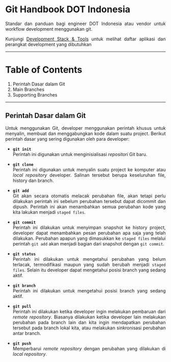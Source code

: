 <div align="justify">

# Git Handbook DOT Indonesia
Standar dan panduan bagi engineer DOT Indonesia atau vendor untuk workflow development menggunakan git.

Kunjungi [Development Stack & Tools](https://github.com/pt-dot/development-stack-tools) untuk melihat daftar aplikasi dan perangkat development yang dibutuhkan

---
# Table of Contents
1. Perintah Dasar dalam Git
2. Main Branches
3. Supporting Branches
---

## Perintah Dasar dalam Git
Untuk menggunakan Git, developer menggunakan perintah khusus untuk menyalin, membuat dan menggabungkan kode dalam suatu project. Berikut perintah dasar yang sering digunakan oleh para developer:

- **`git init`**
    <br/>Perintah ini digunakan untuk menginisialisasi _repositori_ Git baru.

- **`git clone`**
    <br/>Perintah ini digunakan untuk menyalin suatu project ke komputer atau _local repository_ developer. Salinan tersebut berupa keseluruhan file, history dan branch.

- **`git add`**
    <br/>Git akan secara otomatis melacak perubahan file, akan tetapi perlu dilakukan perintah ini sebelum perubahan tersebut dapat dicommit dan dipush. Perintah ini akan menambahkan semua perubahan kode yang kita lakukan menjadi `staged files`.

- **`git commit`**
    <br/>Perintah ini dilakukan untuk menyimpan snapshot ke history project, developer dapat menambahkan pesan perubahan apa saja yang telah dilakukan. Perubahan apapun yang dimasukkan ke `staged files` melalui perintah `git add` akan menjadi bagian dari snapshot dengan `git commit`.

- **`git status`**
    <br/>Perintah ini dilakukan untuk mengetahui perubahan yang belum terlacak, termodifikasi maupun yang sudah berubah menjadi `staged files`. Selain itu developer dapat mengetahui posisi branch yang sedang aktif.

- **`git branch`**
    <br/>Perintah ini dilakukan untuk mengetahui posisi branch yang sedang aktif.

- **`git pull`**
    <br/>Perintah ini dilakukan ketika developer ingin melakukan pembaruan dari _remote repository_. Biasanya dilakukan ketika developer lain melakukan perubahan pada branch lain dan kita ingin mendapatkan perubahan tersebut pada branch lokal kita, atau melakukan sinkronisasi perubahan antar branch.

- **`git push`**
    <br/>Memperbarui _remote repository_ dengan perubahan yang dilakukan di _local repository_.

</div>